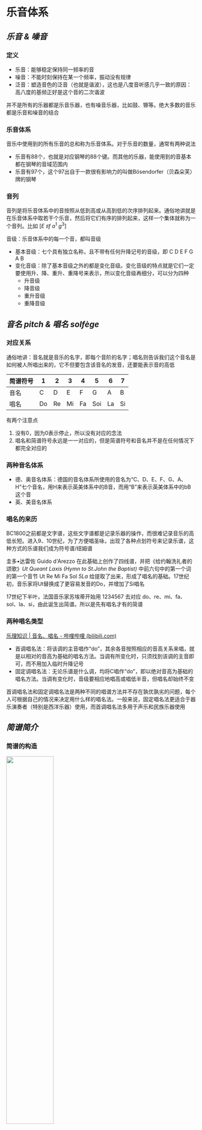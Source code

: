 #  乐音体系

## *乐音 & 噪音*

### 定义

* 乐音：能够稳定保持同一频率的音
* 噪音：不能时刻保持在某一个频率，振动没有规律
* 泛音：塑造音色的泛音（也就是谐波），这也是八度音听感几乎一致的原因：高八度的基频正好是这个音的二次谐波

并不是所有的乐器都是乐音乐器，也有噪音乐器，比如鼓、镲等。绝大多数的音乐都是乐音和噪音的结合

### 乐音体系

音乐中使用到的所有乐音的总和称为乐音体系。对于乐音的数量，通常有两种说法

* 乐音有88个，也就是对应钢琴的88个键。而其他的乐器，能使用到的音基本都在钢琴的音域范围内
* 乐音有97个，这个97出自于一款很有影响力的叫做Bösendorfer（贝森朵芙）牌的钢琴

### 音列

音列是将乐音体系中的音按照从低到高或从高到低的次序排列起来。通俗地讲就是在乐音体系中取若干个乐音，然后将它们有序的排列起来，这样一个集体就称为一个音列。比如 $\left[E\ \sharp f\ a^1\ g^3\right]$

音级：乐音体系中的每一个音，都叫音级

* 基本音级：七个具有独立名称，且不带有任何升降记号的音级，即 C D E F G A B
* 变化音级：除了基本音级之外的都是变化音级。变化音级的特点就是它们一定要使用升、降、重升、重降号来表示，所以变化音级再细分，可以分为四种
  * 升音级
  * 降音级
  * 重升音级
  * 重降音级

## *音名 pitch & 唱名 solfège*

### 对应关系

通俗地讲：音名就是音乐的名字，即每个音阶的名字；唱名则告诉我们这个音名是如何被人所唱出来的，它不但要包含该音名的发音，还要能表示音的高低

| 简谱符号 | 1    | 2    | 3    | 4    | 5    | 6    | 7    |
| -------- | ---- | ---- | ---- | ---- | ---- | ---- | ---- |
| 音名     | C    | D    | E    | F    | G    | A    | B    |
| 唱名     | Do   | Re   | Mi   | Fa   | Soi  | La   | Si   |

有两个注意点

1. 没有0，因为0表示停止，所以没有对应的念法
2. 唱名和简谱符号永远是一一对应的，但是简谱符号和音名并不是在任何情况下都完全对应的

### 两种音名体系

* 德、奥音名体系：德国的音名体系所使用的音名为“C、D、E、F、G、A、H”七个音名，用H来表示英美体系中的B音，而用“B”来表示英美体系中的bB这个音
* 英、美音名体系

### 唱名的来历

BC1800之前都是文字谱，这些文字谱都是记录乐器的操作，而很难记录音乐的高低长短。进入9、10世纪，为了方便唱圣咏，出现了各种点划符号来记录乐谱，这种方式的乐谱我们成为符号谱/纽姆谱

圭多•达雷佐 Guido d'Arezzo 在此基础上创作了四线谱，并把《给约翰洗礼者的颂歌》*Ut Queant Laxis (Hymn to St.John the Baptist)* 中前六句中的第一个词的第一个音节 Ut Re Mi Fa Sol *5La* 给提取了出来，形成了唱名的基础。17世纪初，音乐家将Ut替换成了更容易发音的Do，并增加了Si唱名

17世纪下半叶，法国音乐家苏埃蒂开始用 1234567 去对应 do、re、mi、fa、sol、la、si，由此诞生出简谱。所以是先有唱名才有的简谱

### 两种唱名类型

[乐理知识 | 音名、唱名 - 哔哩哔哩 (bilibili.com)](https://www.bilibili.com/read/cv8374202/)

* 首调唱名法：将该调的主音唱作“do”，其余各音按照相应的音高关系来唱，就是以相对的音高为基础的唱名方法。当调有所变化时，只须找到该调的主音即可，而不用加入临时升降记号
* 固定调唱名法：无论乐谱是什么调，均将C唱作“do”，即以绝对音高为基础的唱名方法。当调有变化时，音级要相应地唱高或唱低半音，但唱名却始终不变

首调唱名法和固定调唱名法是两种不同的唱谱方法并不存在孰优孰劣的问题，每个人可根据自己的情况来决定用什么样的唱名法。一般来说，固定唱名法更适合于器乐演奏者（特别是西洋乐器）使用，而首调唱名法多用于声乐和民族乐器使用

## *简谱简介*

### 简谱的构造

<img src="简谱构造.png" width="50%">

* 标题
* 调号：调号就是告知这首歌到底应该唱多高
* 拍号
* 情绪、速度（可选）
  * 情绪是相对抽象的概念，只是给看谱人一个大致的印象
  * 抽象速度，比如说“快速地”；精确速度
* 词曲来源
* 乐谱正文

### 钢琴键盘和音名

<img src="钢琴键盘结构.drawio.png">

钢琴最基本的结构单元是7个白键与5个黑键，总共12个键。将这12个键看作一个单元，称为一个组

完整的钢琴键盘由9个组组成，但是实际的钢琴键盘中将最左边和最右边的组切去了一部分，总共有88个键。理论上钢琴键盘是可以无限延申扩展的，只有88个是因为设计上的考量，这88个是最常用的音，再低或者再高的音的频率大多超过了人的听觉范围

每一个按键弹下去就会发出某个音高，我们用音名来准确形容某一个音。将每一个组的白键从左到右分别命名为C、D、E、F、G、A、B

注意：**每一组的音名的位置是固定的**，即每组的第一个白键一定是C，最后一个白键则是B，不会发生变化

### 调号

<img src="调号.png" width="60%">

* 虽然唱名有7个，但唱名在绝大多数情况下都会写1
* 音名也有7个，即C、D、E、F、G、A、B，但是注意，音名和唱名并不是在任何情况下都完全对应的

`1=C` 指的是当在乐谱中看到1，即唱名do时，就应该弹C键（音名）。同理，`1=D` 指的是当在乐谱中看到1，注意唱名仍然为do，就应该弹D键（音名）。那么对于钢琴键盘来说有这么多的C键，应该是哪一个C键呢？

理论上来说，1可以是任意一个C键，但一般指的都是下图中的中央C

<img src="1=C的意义.png">

## *钢琴黑键 & 升降号*

### 升号 & 降号

钢琴键盘上从左到右音高依次升高，即声音的振动频率不断变高

* 升号 sharp $\sharp$ 表示升高到相邻的音
* 降号 flat $\flat$ 表示降低到相邻的音

### 什么是相邻的音？

<img src="等音.png" width="50%">

如上图所示，钢琴的一组键盘中，C和D并不是直接相邻的，它们中间还隔着一个黑键

我们把C和D中间的黑键称为 $\sharp C$ 或者 $\flat D$（写作 $\sharp C$ 还是 $C\sharp$ 都可以，或者 $\flat D$ 和 $D\flat$）

每一个键拥有不同的名字的意义在于**在不同的情况下，使用不同的名字，表达也会更加的方便和直观**。把同一个音的不同名字叫做**等音**

两个相邻的音之间的距离是一个半音，半音是音乐中两个音最小的距离。全音是两个半音

### 所有的钢琴黑键

<img src="所有的钢琴黑键及等音.png">

注意：**EF和BC不管在任何情况下都是直接相邻的**

### 重升 & 重降号

* 重升号 double sharp：&#x1D12A;，**在后面直接用X替代**，因为typora中的latex包不支持。升高音高两次
* 重降号 double flat：$\flat\flat$。降低音高两次

### 推广：所有按键的名字

<img src="所有按键的名字.png">

每组的12个键里有11个键有3个等音，只有一个键比较特殊，即 $\sharp G/\flat A$ 键。**因为在音乐中不会使用两个符号去形容一个键**，而要用重升、重降号来形容这个键的话，必然会用到图中两个紫色的键，而这两个键已经是用其他符号形容了

在一些具体语境下，运用升降号、重升重降号来表示音，相比于都用音名来表示更有逻辑、更贴合逻辑

### 当 $1\neq C$ 时的键盘对应情况

<img src="1不等于C时的键位.png">

$\natural$

# 音律

## *音程*

### Overview

音程是指两个音在音高上的距离。音程通常按照音符之间的相对位置来分类，并且可以按照大小进行进一步的区分。音程既可以根据乐谱上音符的位置来确定，也可以通过听觉感受两个音之间的高低差距来体验

音程主要分为以下几种类型：

1. **纯音程**：包括纯一度（两个相同的音），纯四度，纯五度以及纯八度（也就是八度）。被称为“纯”是因为它们听起来比较稳定和协和
2. **大音程和小音程**：这些音程有大二度、大三度、大六度、大七度和它们对应的小音程版本。大音程比小音程大一个半音步
3. **增音程和减音程**：当纯音程或大音程扩大半音时，成为增音程；当纯音程或小音程缩小半音时，成为减音程。增音程和减音程通常听起来会比较紧张，不那么协和
4. **复合音程**：超过一个八度的音程称为复合音程，例如九度（一个八度加一个二度）、十度（一个八度加一个三度）等

音程的大小不仅决定了和声和旋律的性质，而且在音乐作品的创作、演奏和分析中都起着核心作用。给定调式内的特定音程会产生特有的情感反应和音色效果，这是作曲家和演奏者表达音乐意图的重要手段之一

### 音阶

音阶是一系列按照升高或降低顺序排列的音符，它们构成了音乐旋律和和声的基础。在西洋音乐理论中，音阶通常从一个选定的音（称为“主音”或“基音”）开始，然后按照特定的模式上升或下降至同名音的更高或更低八度。

音阶根据其音符之间的相对音程大小有不同的类型和结构，以下是一些常见的音阶类型：

* 描述音高变化的两种基本单位
  * **全音音阶 Whole tone**：由全音步组成，因此不具备明显的主音和尾音，听起来较为平坦
  * **半音阶 Semitone，或称为半步 Half step**：由连续的半音步构成，如十二平均律中连续的12个半音
* **大调音阶**：由两个全音、一个半音、三个全音和一个半音按顺序排列而成。例如 C 大调音阶的音符是 C-D-E-F-G-A-B-C。
* **小调音阶**：可以细分为自然小调、和声小调和旋律小调。自然小调音阶的半音和全音的排列顺序与大调不同，产生不同的情感色彩。
* **五声音阶**：常见于非西方音乐，如中国音乐的宫商角徵羽，只包含五个音符。
* **蓝调音阶**：源于非洲裔美国人的音乐传统，常用于爵士乐和布鲁斯音乐，具有特殊的降音。
* **教会模式**：如多利亚模式、弗里吉亚模式、利底亚模式和艾奥利亚模式等



自然大调确认的是七个音之间全全半全全全半的关系以及确认了音的数量是七个，而非具体是哪七个音。因此自然大调从哪个音开始（即调式的主音）都可以



黑键出发：要保持自然音级而不能出现变化音级

### 纯八度 Octave

若两个音的振动频率数越接近简单的整数比，则这两个音听上去就越相近、越协和、越相似。最简单的整数比自然是 $1:2$

随着音乐的发展 明确了一个事实：当频率为 $1:2$ 时，两个音在听觉上是无比的和谐的，甚至就像是一个音

频率比为 $1:2$ 的两个音称为纯八度。因为听起来非常相似，所以在音名上也就保持统一

### 十二平均律

十二平均律 12-tone equal temperament，是一种音乐调律方式，它将八度划分为12个等频率的半音步，每个半音间的频率比是相同的，这个固定的比值为2的1/12次方（约等于1.059463）。在十二平均律中，任何相邻两个音（无论是两个黑键之间、两个白键之间还是黑白键之间）的频率比都是相等的

<img src="十二平均律.png">

口诀：全全半全全全半

十二平均律的发展简化了音乐作品的调性转换，并且使得各种乐器能够较为和谐地在不同的调中演奏。此前的律制如纯律和各种气性律制存在着一些和声上的限制，因为它们在某些键位上会显得不够协调

以下是十二平均律系统的要点：

- **半音的等分**：一个八度内包含12个等距的半音，所以从一个音到它的上八度（频率加倍的音），需要经过12个这样的等距半音步。
- **计算公式**：如果一个音的频率是`f`，那么它上面的第一个半音的频率是`f * 2^(1/12)`。
- **转换自由**：由于所有半音步的间隔是一致的，所以可以自由转调，即在不同的调式中演奏而不会出现和谐上的问题。
- **普遍应用**：十二平均律被广泛应用于西洋乐器上，如钢琴、吉他等，因为这种调律使得乐器在任何调式下演奏和伴奏都是可能的。
- **音色均匀**：在十二平均律中，由于所有音的间隔完全一致，不同调性之间的音乐色彩差异减少，为作曲和演奏带来了更大的灵活性。

## *音乐分组*

### Helmholtz音调记号法

<img src="Helmholtz音调记号法.png">

Helmholtz音调记号法 Helmholtz pitch notation/d,: Tonsymbol 将钢琴的第三个组称为大字组，将钢琴的第四个组称为小字组，之后以这两组和中心向左右扩展，大字组往左依次称为大字N组，小字组往右依次称为小字N组

Helmholtz音调记号法的书写规则为

* 大字组用大写C表示，小字组用小写c表示
* 大字N组统一在音名右下方写上N，比如C~2~；小字N组统一在音名右上方写上N，比如c^3^

### 科学音调记号法 Scientific pitch notation

<img src="科学音调记号法.png">

* 全部采用大写字母，不用小写字母
* 钢琴的第一个 C 键称为 C1，第二个 C 键称为 C2，以此类推
* 是什么组就在大写的音名后加上组的数字
* 最左边组的三个键用 A0、$\sharp A0/\flat B0$、B0表示

### 中央C & 标准音

中央C是 c^1^（Helmholtz音调记号法） 或C4（科学音调记号法）

不同地区、不同乐器对于同一个音名的	频率认知不同。为了消除这个差异，国际上采用一个通用的标准，**将 a^1^/A4的频率固定为440Hz，将其称为标准音**。以它的频率为基准就可以让其它音的频率，按照律制的规则而变得统一和准确

“第一国际高度”因为通常用于演奏会上，也被称为“演奏会高度”。在1834年，德国斯图加特物理学家会议决定A4=440Hz，被称为“第一国际高度”，A4=435Hz被称为“第二国际高度”

### 区分唱名：高音点 & 低音点

* 低音点：比原本的 1234567 低一个八度的 1234567，就在其下方加上一个小圆点。低两个八度，就加两个点，称为倍低音点
* 高音点：比原本的 1234567 高一个八度的 1234567，就在其上方加上一个小圆点。高两个八度，就加两个点，称为倍高音点 

## *音域*

### 定义

音域是指一个乐器（包括人声）能发出的所有的音高总和

小提琴的音域为 g -- b^4^，大管的音域为 $\flat b_1-e^2$。当然对于这种拉奏乐器和吹奏乐器，这些乐器可以通过一些演奏方法来扩宽其音域，所以不同的教程可能对这些乐器的音域描述有略微的差异

但是对于钢琴这类按键乐器就没有这个问题了，因为无法拓宽按键。钢琴的音域为 A~2~ -- c^5^

### `1=C` 到底是等于哪个组的C？

人声的音域大概是在 g -- d^2^

绝大多数简谱都是用来唱的，所以中央C对应的就是最常用到的小字一组  c^1^。这样也不会出现太多的高音点 & 低音点，简化了表示

虽然说 `1=C` 可以是对应任意的组，但是结合实际的用途和音域考虑，就确定下了中央C



音区的划分没有绝对的标准

# 节奏 & 节拍

## *拍号*

$\frac{X}{Y}$ 拍号的意义是以Y分音符（的时长）为一拍，每小节有X拍（的时长）

### 音符

音符的时间长度是相对的而不是绝对的

### 一拍 

拍是音乐中的一个相对时间长度

### 小节

单竖线是小节线，每两根小节线之间的部分叫做小节

乐谱最后面的双竖线（左细右粗）称为终止线



小节线后是强，前是弱

# 简谱 & 五线谱

# 和弦

# 高级调式

# 吉他

## *Intro*

### 吉他的构造

<img src="吉他结构.jpg" width="60%">

### 标准调弦：55545

* 6弦的第五品与5弦空弦音高相同
* 5弦的第五品与4弦空弦音高相同
* 4弦的第五品与3弦空弦音高相同
* 3弦的第四品与2弦空弦音高相同
* 2弦的第五品与1弦空弦音高相同

## *指板 & 音阶的对应关系*

### 指名3

古典吉他乐谱上以p、i、m、a来表示右手各指，ch为小指（不常用）

* 拇指 p：西班牙语Pulgar开首字母
* 食指 i, indice
* 中指 m, medio
* 无名指 a, anular
* 小指 ch, 南美称为chico，西班牙称为menique

### 空弦音

0代表空弦音

<img src="吉他弦与其音名的对应关系.png">

E和F，B和C之间是半音的关系，其他都是全音

Mi La Re Soi Si Mi

### 指板音阶图

如何记住吉他指板每个位置代表的音符？ - 吉他老师高峰的回答 - 知乎
https://www.zhihu.com/question/350769241/answer/1140408635

<img src="吉他指板音阶图.drawio.png">

## *和弦*
